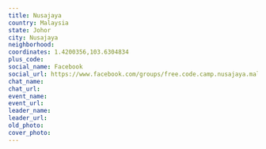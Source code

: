 ```yaml
---
title: Nusajaya
country: Malaysia
state: Johor
city: Nusajaya
neighborhood: 
coordinates: 1.4200356,103.6304834
plus_code:
social_name: Facebook
social_url: https://www.facebook.com/groups/free.code.camp.nusajaya.malaysia/
chat_name:
chat_url:
event_name:
event_url:
leader_name:
leader_url:
old_photo: 
cover_photo:
---
```

